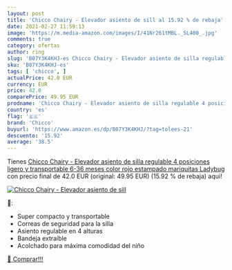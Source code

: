 ```yaml
---
layout: post
title: 'Chicco Chairy - Elevador asiento de sill al 15.92 % de rebaja'
date: 2021-02-27 11:59:13
image: 'https://m.media-amazon.com/images/I/41Nr261tMBL._SL400_.jpg'
comments: true
category: ofertas
author: ring
slug: 'B07Y3K4KHJ-es Chicco Chairy - Elevador asiento de silla regulable 4...'
sku: 'B07Y3K4KHJ-es'
tags: [ 'chicco', ]
actualPrice: 42.0 EUR
currency: EUR
price: 42.0
comparePrice: 49.95 EUR
prodname: 'Chicco Chairy - Elevador asiento de silla regulable 4 posiciones  ligero y transportable  6-36 meses  color rojo estampado mariquitas  Ladybug '
country: 'es'
flag: '🇪🇸'
brand: 'Chicco'
buyurl: 'https://www.amazon.es/dp/B07Y3K4KHJ/?tag=tolees-21'
descuento: '15.92'
average: '38.5'
---
```


Tienes [Chicco Chairy - Elevador asiento de silla regulable 4 posiciones  ligero y transportable  6-36 meses  color rojo estampado mariquitas  Ladybug ](https://www.amazon.es/dp/B07Y3K4KHJ/?tag=tolees-21) con precio final de  42.0 EUR (original: 49.95 EUR) (15.92 %  de rebaja) aqui!

[![Chicco Chairy - Elevador asiento de sill](https://m.media-amazon.com/images/I/41Nr261tMBL._SL400_.jpg)](https://www.amazon.es/dp/B07Y3K4KHJ/?tag=tolees-21)

🔎:

- Super compacto y transportable
- Correas de seguridad para la silla
- Asiento regulable en 4 alturas
- Bandeja extraíble
- Acolchado para máxima comodidad del niño

[🛒 Comprar!!!](https://www.amazon.es/dp/B07Y3K4KHJ/?tag=tolees-21)
